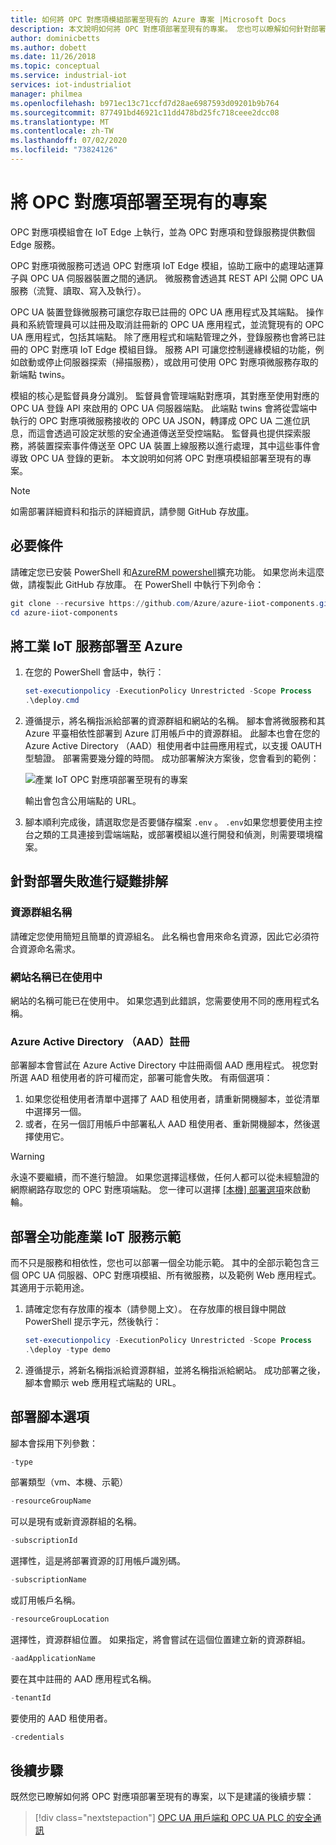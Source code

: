 ```yaml
---
title: 如何將 OPC 對應項模組部署至現有的 Azure 專案 |Microsoft Docs
description: 本文說明如何將 OPC 對應項部署至現有的專案。 您也可以瞭解如何針對部署失敗進行疑難排解。
author: dominicbetts
ms.author: dobett
ms.date: 11/26/2018
ms.topic: conceptual
ms.service: industrial-iot
services: iot-industrialiot
manager: philmea
ms.openlocfilehash: b971ec13c71ccfd7d28ae6987593d09201b9b764
ms.sourcegitcommit: 877491bd46921c11dd478bd25fc718ceee2dcc08
ms.translationtype: MT
ms.contentlocale: zh-TW
ms.lasthandoff: 07/02/2020
ms.locfileid: "73824126"
---
```

# <a name="deploy-opc-twin-to-an-existing-project"></a>將 OPC 對應項部署至現有的專案

OPC 對應項模組會在 IoT Edge 上執行，並為 OPC 對應項和登錄服務提供數個 Edge 服務。

OPC 對應項微服務可透過 OPC 對應項 IoT Edge 模組，協助工廠中的處理站運算子與 OPC UA 伺服器裝置之間的通訊。 微服務會透過其 REST API 公開 OPC UA 服務（流覽、讀取、寫入及執行）。 

OPC UA 裝置登錄微服務可讓您存取已註冊的 OPC UA 應用程式及其端點。 操作員和系統管理員可以註冊及取消註冊新的 OPC UA 應用程式，並流覽現有的 OPC UA 應用程式，包括其端點。 除了應用程式和端點管理之外，登錄服務也會將已註冊的 OPC 對應項 IoT Edge 模組目錄。 服務 API 可讓您控制邊緣模組的功能，例如啟動或停止伺服器探索（掃描服務），或啟用可使用 OPC 對應項微服務存取的新端點 twins。

模組的核心是監督員身分識別。 監督員會管理端點對應項，其對應至使用對應的 OPC UA 登錄 API 來啟用的 OPC UA 伺服器端點。 此端點 twins 會將從雲端中執行的 OPC 對應項微服務接收的 OPC UA JSON，轉譯成 OPC UA 二進位訊息，而這會透過可設定狀態的安全通道傳送至受控端點。 監督員也提供探索服務，將裝置探索事件傳送至 OPC UA 裝置上線服務以進行處理，其中這些事件會導致 OPC UA 登錄的更新。  本文說明如何將 OPC 對應項模組部署至現有的專案。

> [!NOTE]
> 如需部署詳細資料和指示的詳細資訊，請參閱 GitHub 存放[庫](https://github.com/Azure/azure-iiot-opc-twin-module)。

## <a name="prerequisites"></a>必要條件

請確定您已安裝 PowerShell 和[AzureRM powershell](https://docs.microsoft.com/powershell/azure/azurerm/install-azurerm-ps)擴充功能。 如果您尚未這麼做，請複製此 GitHub 存放庫。 在 PowerShell 中執行下列命令：

```powershell
git clone --recursive https://github.com/Azure/azure-iiot-components.git
cd azure-iiot-components
```

## <a name="deploy-industrial-iot-services-to-azure"></a>將工業 IoT 服務部署至 Azure

1. 在您的 PowerShell 會話中，執行：

    ```powershell
    set-executionpolicy -ExecutionPolicy Unrestricted -Scope Process
    .\deploy.cmd
    ```

2. 遵循提示，將名稱指派給部署的資源群組和網站的名稱。   腳本會將微服務和其 Azure 平臺相依性部署到 Azure 訂用帳戶中的資源群組。  此腳本也會在您的 Azure Active Directory （AAD）租使用者中註冊應用程式，以支援 OAUTH 型驗證。  部署需要幾分鐘的時間。  成功部署解決方案後，您會看到的範例：

   ![產業 IoT OPC 對應項部署至現有的專案](media/howto-opc-twin-deploy-existing/opc-twin-deploy-existing1.png)

   輸出會包含公用端點的 URL。 

3. 腳本順利完成後，請選取您是否要儲存檔案 `.env` 。  `.env`如果您想要使用主控台之類的工具連接到雲端端點，或部署模組以進行開發和偵測，則需要環境檔案。

## <a name="troubleshooting-deployment-failures"></a>針對部署失敗進行疑難排解

### <a name="resource-group-name"></a>資源群組名稱

請確定您使用簡短且簡單的資源組名。  此名稱也會用來命名資源，因此它必須符合資源命名需求。  

### <a name="website-name-already-in-use"></a>網站名稱已在使用中

網站的名稱可能已在使用中。  如果您遇到此錯誤，您需要使用不同的應用程式名稱。

### <a name="azure-active-directory-aad-registration"></a>Azure Active Directory （AAD）註冊

部署腳本會嘗試在 Azure Active Directory 中註冊兩個 AAD 應用程式。  視您對所選 AAD 租使用者的許可權而定，部署可能會失敗。 有兩個選項：

1. 如果您從租使用者清單中選擇了 AAD 租使用者，請重新開機腳本，並從清單中選擇另一個。
2. 或者，在另一個訂用帳戶中部署私人 AAD 租使用者、重新開機腳本，然後選擇使用它。

> [!WARNING]
> 永遠不要繼續，而不進行驗證。  如果您選擇這樣做，任何人都可以從未經驗證的網際網路存取您的 OPC 對應項端點。   您一律可以選擇 [[本機] 部署選項](howto-opc-twin-deploy-dependencies.md)來啟動輪。

## <a name="deploy-an-all-in-one-industrial-iot-services-demo"></a>部署全功能產業 IoT 服務示範

而不只是服務和相依性，您也可以部署一個全功能示範。  其中的全部示範包含三個 OPC UA 伺服器、OPC 對應項模組、所有微服務，以及範例 Web 應用程式。  其適用于示範用途。

1. 請確定您有存放庫的複本（請參閱上文）。 在存放庫的根目錄中開啟 PowerShell 提示字元，然後執行：

    ```powershell
    set-executionpolicy -ExecutionPolicy Unrestricted -Scope Process
    .\deploy -type demo
    ```

2. 遵循提示，將新名稱指派給資源群組，並將名稱指派給網站。  成功部署之後，腳本會顯示 web 應用程式端點的 URL。

## <a name="deployment-script-options"></a>部署腳本選項

腳本會採用下列參數：

```powershell
-type
```

部署類型（vm、本機、示範）

```powershell
-resourceGroupName
```

可以是現有或新資源群組的名稱。

```powershell
-subscriptionId
```

選擇性，這是將部署資源的訂用帳戶識別碼。

```powershell
-subscriptionName
```

或訂用帳戶名稱。

```powershell
-resourceGroupLocation
```

選擇性，資源群組位置。 如果指定，將會嘗試在這個位置建立新的資源群組。

```powershell
-aadApplicationName
```

要在其中註冊的 AAD 應用程式名稱。

```powershell
-tenantId
```

要使用的 AAD 租使用者。

```powershell
-credentials
```

## <a name="next-steps"></a>後續步驟

既然您已瞭解如何將 OPC 對應項部署至現有的專案，以下是建議的後續步驟：

> [!div class="nextstepaction"]
> [OPC UA 用戶端和 OPC UA PLC 的安全通訊](howto-opc-vault-secure.md)
